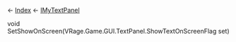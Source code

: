 ← [Index](Api-Index) ← [IMyTextPanel](Sandbox.ModAPI.Ingame.IMyTextPanel)

void SetShowOnScreen(VRage.Game.GUI.TextPanel.ShowTextOnScreenFlag set)

